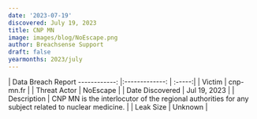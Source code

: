 ```yaml
---
date: '2023-07-19'
discovered: July 19, 2023
title: CNP MN
image: images/blog/NoEscape.png
author: Breachsense Support
draft: false
yearmonths: 2023/july
---
```



| Data Breach Report
------------:     |:-------------:    | :-----:|
| Victim      | cnp-mn.fr      | 
| Threat Actor      | NoEscape      | 
| Date Discovered      | Jul 19, 2023      | 
| Description      | CNP MN is the interlocutor of the regional authorities for any subject related to nuclear medicine.      | 
| Leak Size      | Unknown      | 

